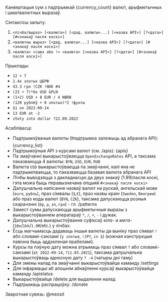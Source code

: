 Канвертацыя сум з падтрымкай {currency_count} валют, арыфметычных і шматвалютных выразаў.

Сінтаксісы запыту:
1) `<лічба/выраз> [<валюта>] [<дад. валюты>...] [<назва API>] [?<дата>] [#<знакаў пасля коскі>]`
2) `<валютны выраз> [<дад. валюты>...] [<назва API>] [?<дата>] [#<знакаў пасля коскі>]`
3) `<валюта> <саюз або !> <валюта> [<назва API>] [?<дата>] [#<знакаў пасля коскі>]`


Прыклады:
- `12 + 7`
- `2.4к злотых ЦБРФ`
- `43.3 грн !CZK !NOK #4`
- `(23 + 7)*6к USD &PLN`
- `(1+2) USD + 8 EUR / 4 NBRB`
- `(120 рублёў + 8 злотых)*2 !фунты`
- `$1 on 2022-09-14`
- `13 EUR at -2`
- `złoty into dollar ?22.09.2022`

Асаблівасці:
- Падтрымоўваныя валюты (❗падтрымка залежыць ад абранага API): {currency_list}
- Падтрымоўныя API з курсамі валют (см. /apis): {apis}
- Па змаўчанні выкарыстоўваецца `OpenExchangeRates` API, а таксама паказваюцца 4 валюты: `BYN`, `USD`, `EUR`, `RUB`
- Валюта `USD` выкарыстоўваецца па змаўчанні, калі яна не падтрымліваецца, то паказваецца базавая валюта абранага API 
- Лічбы выводзяцца з дакладнасцю да двух знакаў (1.99)пасля коскі, гэта можа быць перавызначана опцыяй `#<знакаў пасля коскі>`  
- Дапушчальна напісанне назваў валют на рускай, ангельскай мове (`euro`, `рубль`), праз сімвалы (`$`,`€`), праз назвы краін (`Sweden`, `Венгрии`) або праз коды валют (`BYN`, `CZK`), таксама дапускаюцца розныя скарачэнні (`бр`, `р`, `зл`, `грн`) - гл. /patterns
- Замест сумы дапускаюцца арыфметычныя выразы з выкарыстоўваннем аператараў `*`, `/`, `+`, `-` і дужак.
- Дапушчальна выкарыстоўванне суфіксаў _кіла-_ и _мега-_ (`10к`/`1kk`/`1.9M`/etc.) у лічбах.
- Ёсць магчымасць дадаваць іншыя валюты да выніку праз сімвал `!` або словамі-саюзамі (`у злотыя`, `!JPY`, `in $`) (кожная канструкцыя павінна быць аддзеленая прабеламі).
- Курсы па пэўную дату можна атрымаць праз сімвал `?` або словамі-саюзамі (`at 2022-09-14`, `?11.03.2021`), таксама дапушчальна выкарыстоўваць адносную дату `? -4` (чатыры дні таму)
- Для змены налад па змаўчанні выкарыстоўвайце каманду /settings
- Для інфармацыі аб апошнім абнаўленні курсаў выкарыстоўвайце каманду /apistatus
- Выкарыстоўвайце /delete для выдалення налад
- Падтрымаць распрацоўку: /donate

Зваротная сувязь: @meosit
